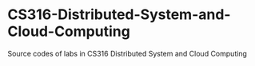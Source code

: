 # CS316-Distributed-System-and-Cloud-Computing
Source codes of labs in CS316 Distributed System and Cloud Computing
